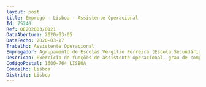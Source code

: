 ```yaml
--- 
layout: post
title: Emprego - Lisboa - Assistente Operacional
Id: 75240
Ref: OE202003/0121
DataAbertura: 2020-03-05
DataFecho: 2020-03-17
Trabalho: Assistente Operacional
Empregador: Agrupamento de Escolas Vergílio Ferreira (Escola Secundária de Vergílio Ferreira - Sede)
Descricao: Exercício de funções de assistente operacional, grau de complexidade funcional 1, tempo parcial, correspondente ao exercício de funções de limpeza, desenvolvendo e incentivando o respeito e apreço pelo estabelecimento de educação ou de ensino e pelo trabalho que, em comum, nele deve ser efetuado, competindo  lhe, designadamente, as seguintes atribuições Providenciar a limpeza, arrumação, conservação e boa utilização das instalações, bem como do material e equipamento didático e informático necessário ao desenvolvimento do processo educativo Cooperar nas atividades que visem a segurança de crianças e jovens na escola Zelar pela conservação dos equipamentos de comunicação Receber e transmitir mensagens Efetuar, no interior e exterior, tarefas de apoio de modo a permitir o normal funcionamento dos serviços 
CodigoPostal: 1600-764 LISBOA
Concelho: Lisboa
Distrito: Lisboa
--- 
```

